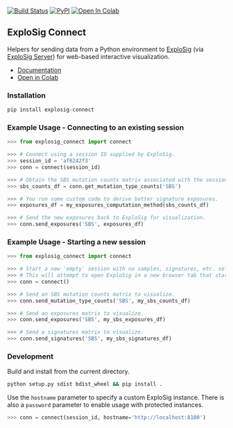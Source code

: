[![Build Status](https://travis-ci.org/keller-mark/explosig-connect.svg?branch=master)](https://travis-ci.org/keller-mark/explosig-connect)
[![PyPI](https://img.shields.io/pypi/v/explosig-connect)](https://pypi.org/project/explosig-connect/)
[![Open In Colab](https://colab.research.google.com/assets/colab-badge.svg)](https://colab.research.google.com/github/keller-mark/explosig-connect/blob/master/notebooks/colab-demo.ipynb)

## ExploSig Connect

Helpers for sending data from a Python environment to [ExploSig](https://github.com/lrgr/explosig) (via [ExploSig Server](https://github.com/lrgr/explosig-server)) for web-based interactive visualization.

- [Documentation](https://keller-mark.github.io/explosig-connect/)
- [Open in Colab](https://colab.research.google.com/github/keller-mark/explosig-connect/blob/master/notebooks/colab-demo.ipynb)

### Installation

```sh
pip install explosig-connect
```

### Example Usage - Connecting to an existing session

```python
>>> from explosig_connect import connect

>>> # Connect using a session ID supplied by ExploSig.
>>> session_id = 'af6242f3'
>>> conn = connect(session_id)

>>> # Obtain the SBS mutation counts matrix associated with the session.
>>> sbs_counts_df = conn.get_mutation_type_counts('SBS')

>>> # You run some custom code to derive better signature exposures.
>>> exposures_df = my_exposures_computation_method(sbs_counts_df)

>>> # Send the new exposures back to ExploSig for visualization.
>>> conn.send_exposures('SBS', exposures_df)
```

### Example Usage - Starting a new session

```python
>>> from explosig_connect import connect

>>> # Start a new 'empty' session with no samples, signatures, etc. selected.
>>> # This will attempt to open ExploSig in a new browser tab that starts the session.
>>> conn = connect()

>>> # Send an SBS mutation counts matrix to visualize.
>>> conn.send_mutation_type_counts('SBS', my_sbs_counts_df)

>>> # Send an exposures matrix to visualize.
>>> conn.send_exposures('SBS', my_sbs_exposures_df)

>>> # Send a signatures matrix to visualize.
>>> conn.send_signatures('SBS', my_sbs_signatures_df)
```

### Development

Build and install from the current directory.

```sh
python setup.py sdist bdist_wheel && pip install .
```

Use the `hostname` parameter to specify a custom ExploSig instance.
There is also a `password` parameter to enable usage with protected instances.

```python
>>> conn = connect(session_id, hostname='http://localhost:8100')
```